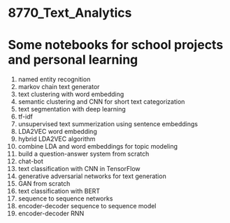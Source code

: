 # 8770_Text_Analytics
# Some notebooks for school projects and personal learning
1. named entity recognition
2. markov chain text generator
3. text clustering with word embedding
4. semantic clustering and CNN for short text categorization
5. text segmentation with deep learning
6. tf-idf
7. unsupervised text summerization using sentence embeddings
8. LDA2VEC word embedding
9. hybrid LDA2VEC algorithm
10. combine LDA and word embeddings for topic modeling
11. build a question-answer system from scratch
12. chat-bot
13. text classification with CNN in TensorFlow
14. generative adversarial networks for text generation
15. GAN from scratch
16. text classification with BERT
17. sequence to sequence networks
18. encoder-decoder sequence to sequence model
19. encoder-decoder RNN
